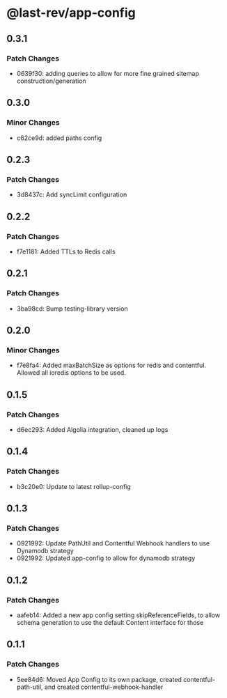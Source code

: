 # @last-rev/app-config

## 0.3.1

### Patch Changes

- 0639f30: adding queries to allow for more fine grained sitemap construction/generation

## 0.3.0

### Minor Changes

- c62ce9d: added paths config

## 0.2.3

### Patch Changes

- 3d8437c: Add syncLimit configuration

## 0.2.2

### Patch Changes

- f7e1181: Added TTLs to Redis calls

## 0.2.1

### Patch Changes

- 3ba98cd: Bump testing-library version

## 0.2.0

### Minor Changes

- f7e8fa4: Added maxBatchSize as options for redis and contentful. Allowed all ioredis options to be used.

## 0.1.5

### Patch Changes

- d6ec293: Added Algolia integration, cleaned up logs

## 0.1.4

### Patch Changes

- b3c20e0: Update to latest rollup-config

## 0.1.3

### Patch Changes

- 0921992: Update PathUtil and Contentful Webhook handlers to use Dynamodb strategy
- 0921992: Updated app-config to allow for dynamodb strategy

## 0.1.2

### Patch Changes

- aafeb14: Added a new app config setting skipReferenceFields, to allow schema generation to use the default Content interface for those

## 0.1.1

### Patch Changes

- 5ee84d6: Moved App Config to its own package, created contentful-path-util, and created contentful-webhook-handler
